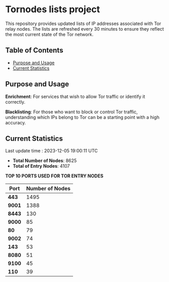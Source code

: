 # Tornodes lists project

This repository provides updated lists of IP addresses associated with Tor relay nodes. The lists are refreshed every 30 minutes to ensure they reflect the most current state of the Tor network.

## Table of Contents

- [Purpose and Usage](#purpose-and-usage)
- [Current Statistics](#current-statistics)


## Purpose and Usage

**Enrichment**: For services that wish to allow Tor traffic or identify it correctly.

**Blacklisting**: For those who want to block or control Tor traffic, understanding which IPs belong to Tor can be a starting point with a high accuracy.

## Current Statistics

Last update time : 2023-12-05 19:00:11 UTC

- **Total Number of Nodes**: 8625
- **Total of Entry Nodes**: 4107

**TOP 10 PORTS USED FOR TOR ENTRY NODES**

| **Port** | **Number of Nodes** |
|------|-----------------|
| **443**   | 1495  |
| **9001**   | 1388  |
| **8443**   | 130  |
| **9000**   | 85  |
| **80**   | 79  |
| **9002**   | 74  |
| **143**   | 53  |
| **8080**   | 51  |
| **9100**   | 45  |
| **110**   | 39  |

